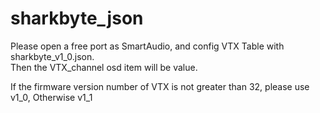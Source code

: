 # sharkbyte_json
Please open a free port as SmartAudio, and config VTX Table with sharkbyte_v1_0.json.  
Then the VTX_channel osd item will be value.

If the firmware version number of VTX is not greater than 32, please use v1_0, Otherwise v1_1